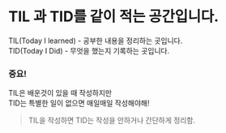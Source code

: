 # TIL 과 TID를 같이 적는 공간입니다.
TIL(Today I learned) - 공부한 내용을 정리하는 곳입니다.
<br>
TID(Today I Did) - 무엇을 했는지 기록하는 곳입니다.

### 중요!
TIL은 배운것이 있을 때 작성하지만
<br>
TID는 특별한 일이 없으면 매일매일 작성해야해!

> TIL을 작성하면 TID는 작성을 안하거나 간단하게 정리함.

